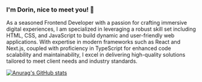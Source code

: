 ### I'm Dorin, nice to meet you! 👋

As a seasoned Frontend Developer with a passion for crafting immersive digital experiences, I am specialized in leveraging a robust skill set including HTML, CSS, and JavaScript to build dynamic and user-friendly web applications. With expertise in modern frameworks such as React and Next.js, coupled with proficiency in TypeScript for enhanced code scalability and maintainability, I excel in delivering high-quality solutions tailored to meet client needs and industry standards.

[![Anurag's GitHub stats](https://github-readme-stats.vercel.app/api?username=dorindura)](https://github.com/anuraghazra/github-readme-stats)

